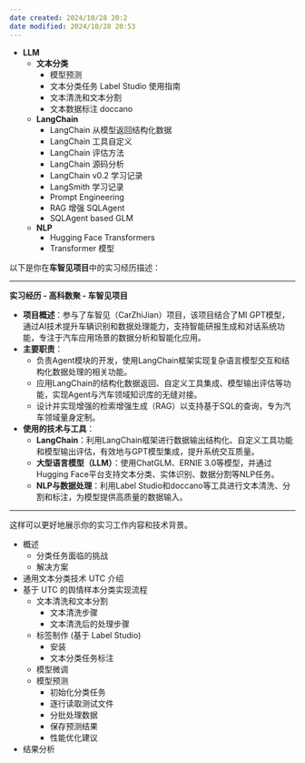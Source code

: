 ```yaml
---
date created: 2024/10/28 20:2
date modified: 2024/10/28 20:53
---
```

- **LLM**
	- **文本分类**
		- 模型预测
		- 文本分类任务 Label Studio 使用指南
		- 文本清洗和文本分割
		- 文本数据标注 doccano
	- **LangChain**
		- LangChain 从模型返回结构化数据
		- LangChain 工具自定义
		- LangChain 评估方法
		- LangChain 源码分析
		- LangChain v0.2 学习记录
		- LangSmith 学习记录
		- Prompt Engineering
		- RAG 增强 SQLAgent
		- SQLAgent based GLM
	- **NLP**
		- Hugging Face Transformers
		- Transformer 模型

以下是你在**车智见项目**中的实习经历描述：

---

**实习经历 - 高科数聚 - 车智见项目**

- **项目概述**：参与了车智见（CarZhiJian）项目，该项目结合了MI GPT模型，通过AI技术提升车辆识别和数据处理能力，支持智能研报生成和对话系统功能，专注于汽车应用场景的数据分析和智能化应用。
- **主要职责**：
  - 负责Agent模块的开发，使用LangChain框架实现复杂语言模型交互和结构化数据处理的相关功能。
  - 应用LangChain的结构化数据返回、自定义工具集成、模型输出评估等功能，实现Agent与汽车领域知识库的无缝对接。
  - 设计并实现增强的检索增强生成（RAG）以支持基于SQL的查询，专为汽车领域量身定制。
- **使用的技术与工具**：
  - **LangChain**：利用LangChain框架进行数据输出结构化、自定义工具功能和模型输出评估，有效地与GPT模型集成，提升系统交互质量。
  - **大型语言模型（LLM）**：使用ChatGLM、ERNIE 3.0等模型，并通过Hugging Face平台支持文本分类、实体识别、数据分割等NLP任务。
  - **NLP与数据处理**：利用Label Studio和doccano等工具进行文本清洗、分割和标注，为模型提供高质量的数据输入。

---

这样可以更好地展示你的实习工作内容和技术背景。

- 概述
	- 分类任务面临的挑战
	- 解决方案
- 通用文本分类技术 UTC 介绍
- 基于 UTC 的舆情样本分类实现流程
	- 文本清洗和文本分割
		- 文本清洗步骤
		- 文本清洗后的处理步骤
	- 标签制作 (基于 Label Studio)
		- 安装
		- 文本分类任务标注
	- 模型微调
	- 模型预测
		- 初始化分类任务
		- 逐行读取测试文件
		- 分批处理数据
		- 保存预测结果
		- 性能优化建议
- 结果分析

